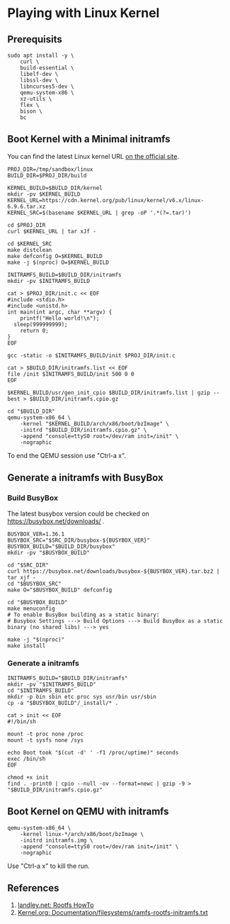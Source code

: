 # Playing with Linux Kernel

## Prerequisits

```console
sudo apt install -y \
    curl \
    build-essential \
    libelf-dev \
    libssl-dev \
    libncurses5-dev \
    qemu-system-x86 \
    xz-utils \
    flex \
    bison \
    bc
```

## Boot Kernel with a Minimal initramfs

You can find the latest Linux kernel URL [on the official site](https://www.kernel.org).

```console
PROJ_DIR=/tmp/sandbox/linux
BUILD_DIR=$PROJ_DIR/build

KERNEL_BUILD=$BUILD_DIR/kernel
mkdir -pv $KERNEL_BUILD
KERNEL_URL=https://cdn.kernel.org/pub/linux/kernel/v6.x/linux-6.9.6.tar.xz
KERNEL_SRC=$(basename $KERNEL_URL | grep -oP '.*(?=.tar)')

cd $PROJ_DIR
curl $KERNEL_URL | tar xJf -

cd $KERNEL_SRC
make distclean
make defconfig O=$KERNEL_BUILD
make -j $(nproc) O=$KERNEL_BUILD

INITRAMFS_BUILD=$BUILD_DIR/initramfs
mkdir -pv $INITRAMFS_BUILD

cat > $PROJ_DIR/init.c << EOF
#include <stdio.h>
#include <unistd.h>
int main(int argc, char **argv) {
	printf("Hello world!\n");
  sleep(999999999);
	return 0;
}
EOF

gcc -static -o $INITRAMFS_BUILD/init $PROJ_DIR/init.c

cat > $BUILD_DIR/initramfs.list << EOF
file /init $INITRAMFS_BUILD/init 500 0 0
EOF

$KERNEL_BUILD/usr/gen_init_cpio $BUILD_DIR/initramfs.list | gzip --best > $BUILD_DIR/initramfs.cpio.gz

cd "$BUILD_DIR"
qemu-system-x86_64 \
    -kernel "$KERNEL_BUILD/arch/x86/boot/bzImage" \
    -initrd "$BUILD_DIR/initramfs.cpio.gz" \
    -append "console=ttyS0 root=/dev/ram init=/init" \
    -nographic
```
To end the QEMU session use "Ctrl-a x".

## Generate a initramfs with BusyBox

### Build BusyBox

The latest busybox version could be checked on https://busybox.net/downloads/ .

```console
BUSYBOX_VER=1.36.1
BUSYBOX_SRC="$SRC_DIR/busybox-${BUSYBOX_VER}"
BUSYBOX_BUILD="$BUILD_DIR/busybox"
mkdir -pv "$BUSYBOX_BUILD"

cd "$SRC_DIR"
curl https://busybox.net/downloads/busybox-${BUSYBOX_VER}.tar.bz2 | tar xjf -
cd "$BUSYBOX_SRC"
make O="$BUSYBOX_BUILD" defconfig

cd "$BUSYBOX_BUILD"
make menuconfig
# To enable BusyBox building as a static binary:
# Busybox Settings ---> Build Options ---> Build BusyBox as a static binary (no shared libs) ---> yes

make -j "$(nproc)"
make install
```

### Generate a initramfs

```console
INITRAMFS_BUILD="$BUILD_DIR/initramfs"
mkdir -pv "$INITRAMFS_BUILD"
cd "$INITRAMFS_BUILD"
mkdir -p bin sbin etc proc sys usr/bin usr/sbin
cp -a "$BUSYBOX_BUILD"/_install/* .

cat > init << EOF
#!/bin/sh

mount -t proc none /proc
mount -t sysfs none /sys

echo Boot took "$(cut -d' ' -f1 /proc/uptime)" seconds
exec /bin/sh
EOF

chmod +x init
find . -print0 | cpio --null -ov --format=newc | gzip -9 > "$BUILD_DIR/initramfs.cpio.gz"
```

## Boot Kernel on QEMU with initramfs

```console
qemu-system-x86_64 \
    -kernel linux-*/arch/x86/boot/bzImage \
    -initrd initramfs.img \
    -append "console=ttyS0 root=/dev/ram init=/init" \
    -nographic
```

Use "Ctrl-a x" to kill the run.

## References

1. [landley.net: Rootfs HowTo](https://landley.net/writing/rootfs-howto.html)
1. [Kernel.org: Documentation/filesystems/ramfs-rootfs-initramfs.txt](https://kernel.org/doc/Documentation/filesystems/ramfs-rootfs-initramfs.txt)
